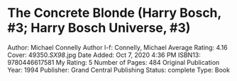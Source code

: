 # The Concrete Blonde (Harry Bosch, #3; Harry Bosch Universe, #3)

Author: Michael Connelly
Author l-f: Connelly, Michael
Average Rating: 4.16
Cover: 49350._SX98_.jpg
Date Added: Oct 7, 2020 4:36 PM
ISBN13: 9780446617581
My Rating: 5
Number of Pages: 484
Original Publication Year: 1994
Publisher: Grand Central Publishing
Status: complete
Type: Book